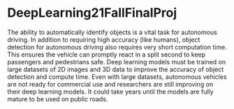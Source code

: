 # DeepLearning21FallFinalProj
The ability to automatically identify objects is a vital task for
autonomous driving. In addition to requiring high accuracy
(like humans), object detection for autonomous driving also
requires very short computation time. This ensures the vehicle
can promptly react in a split second to keep passengers
and pedestrians safe. Deep learning models must be trained
on large datasets of 2D images and 3D data to improve the
accuracy of object detection and compute time. Even with
large datasets, autonomous vehicles are not ready for commercial
use and researchers are still improving on their deep
learning models. It could take years until the models are
fully mature to be used on public roads.
